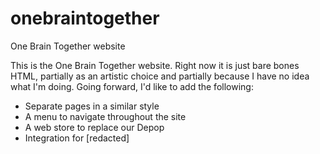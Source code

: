 # onebraintogether
One Brain Together website

This is the One Brain Together website. Right now it is just bare bones HTML, partially as an artistic choice and partially because I have no idea what I'm doing. Going forward, I'd like to add the following:
- Separate pages in a similar style
- A menu to navigate throughout the site
- A web store to replace our Depop
- Integration for [redacted]
